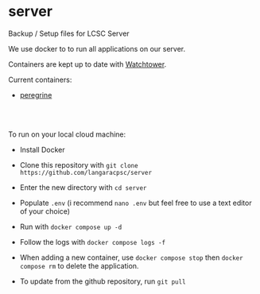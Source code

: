 # server
Backup / Setup files for LCSC Server

We use docker to to run all applications on our server.

Containers are kept up to date with [Watchtower](https://containrrr.dev/watchtower/).

Current containers:
- [peregrine](https://github.com/langaracpsc/peregrine)


<br>
<br>


To run on your local cloud machine: 
- Install Docker
- Clone this repository with `git clone https://github.com/langaracpsc/server`
- Enter the new directory with `cd server`
- Populate `.env` (i recommend `nano .env` but feel free to use a text editor of your choice)
- Run with `docker compose up -d`
- Follow the logs with `docker compose logs -f` 
- When adding a new container, use `docker compose stop` then `docker compose rm` to delete the application.

- To update from the github repository, run `git pull`
